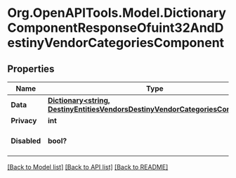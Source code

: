 # Org.OpenAPITools.Model.DictionaryComponentResponseOfuint32AndDestinyVendorCategoriesComponent

## Properties

Name | Type | Description | Notes
------------ | ------------- | ------------- | -------------
**Data** | [**Dictionary&lt;string, DestinyEntitiesVendorsDestinyVendorCategoriesComponent&gt;**](DestinyEntitiesVendorsDestinyVendorCategoriesComponent.md) |  | [optional] 
**Privacy** | **int** |  | [optional] 
**Disabled** | **bool?** | If true, this component is disabled. | [optional] 

[[Back to Model list]](../README.md#documentation-for-models) [[Back to API list]](../README.md#documentation-for-api-endpoints) [[Back to README]](../README.md)

